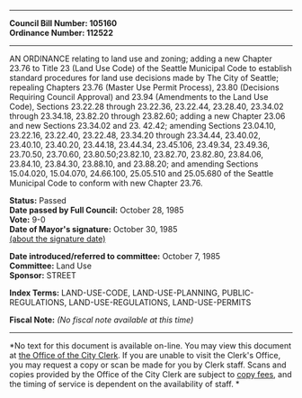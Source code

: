 * * * * *  
  
**Council Bill Number: [](#h0)[](#h2)105160**   
**Ordinance Number: 112522**  
  
* * * * *  
  
AN ORDINANCE relating to land use and zoning; adding a new Chapter 23.76 to Title 23 (Land Use Code) of the Seattle Municipal Code to establish standard procedures for land use decisions made by The City of Seattle; repealing Chapters 23.76 (Master Use Permit Process), 23.80 (Decisions Requiring Council Approval) and 23.94 (Amendments to the Land Use Code), Sections 23.22.28 through 23.22.36, 23.22.44, 23.28.40, 23.34.02 through 23.34.18, 23.82.20 through 23.82.60; adding a new Chapter 23.06 and new Sections 23.34.02 and 23. 42.42; amending Sections 23.04.10, 23.22.16, 23.22.40, 23.22.48, 23.34.20 through 23.34.44, 23.40.02, 23.40.10, 23.40.20, 23.44.18, 23.44.34, 23.45.106, 23.49.34, 23.49.36, 23.70.50, 23.70.60, 23.80.50;23.82.10, 23.82.70, 23.82.80, 23.84.06, 23.84.10, 23.84.30, 23.88.10, and 23.88.20; and amending Sections 15.04.020, 15.04.070, 24.66.100, 25.05.510 and 25.05.680 of the Seattle Municipal Code to conform with new Chapter 23.76.  
  
**Status:** Passed   
**Date passed by Full Council:** October 28, 1985   
**Vote:** 9-0   
**Date of Mayor's signature:** October 30, 1985   
[(about the signature date)](/~public/approvaldate.htm)   
  
  
**Date introduced/referred to committee:** October 7, 1985   
**Committee:** Land Use   
**Sponsor:** STREET   
  
**Index Terms:** LAND-USE-CODE, LAND-USE-PLANNING, PUBLIC-REGULATIONS, LAND-USE-REGULATIONS, LAND-USE-PERMITS  
  
**Fiscal Note:** *(No fiscal note available at this time)*  
  
* * * * *  
  
*No text for this document is available on-line. You may view this document at [the Office of the City Clerk](http://www.seattle.gov/leg/clerk/contactUs.htm). If you are unable to visit the Clerk's Office, you may request a copy or scan be made for you by Clerk staff. Scans and copies provided by the Office of the City Clerk are subject to [copy fees](http://clerk.seattle.gov/~public/clerkfees.htm), and the timing of service is dependent on the availability of staff. *  
  
  

